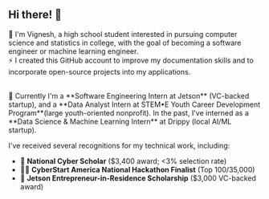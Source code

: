 ## Hi there! 👋

💬 I'm Vignesh, a high school student interested in pursuing computer science and statistics in college, with the goal of becoming a software engineer or machine learning engineer.
<br>
⚡ I created this GitHub account to improve my  documentation skills and to incorporate open-source projects into my applications.

<br>
💼 Currently I'm a **Software Engineering Intern at Jetson** (VC-backed startup), and a **Data Analyst Intern at STEM•E Youth Career Development Program**(large youth-oriented nonprofit). In the past, I've interned as a **Data Science & Machine Learning Intern** at Drippy (local AI/ML startup).

<br>

I've received several recognitions for my technical work, including:
 - 🎯 **National Cyber Scholar** ($3,400 award; <3% selection rate)
 - 👨‍💻 **CyberStart America National Hackathon Finalist** (Top 100/35,000)
 - 💸 **Jetson Entrepreneur-in-Residence Scholarship** ($3,000 VC-backed award)

